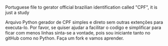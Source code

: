Portuguese file to gerator official brazilian identification called "CPF", it is just a study

Arquivo Python gerador de CPF simples e direto sem outras extenções para executa-lo. Por favor, se quiser ajudar a facilitar o codigo e simplificar para ficar com menos linhas sinta-se a vontade, pois sou iniciante tanto no gitHub como no Python. Faça um fork e vamos aprender.
